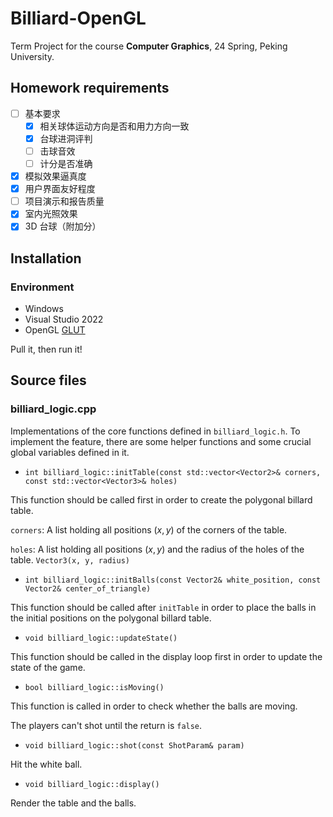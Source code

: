 # Billiard-OpenGL

Term Project for the course **Computer Graphics**, 24 Spring, Peking University.

## Homework requirements

- [ ] 基本要求
  - [x] 相关球体运动方向是否和用力方向一致
  - [x] 台球进洞评判
  - [ ] 击球音效
  - [ ] 计分是否准确
- [x] 模拟效果逼真度
- [x] 用户界面友好程度
- [ ] 项目演示和报告质量
- [x] 室内光照效果
- [x] 3D 台球（附加分）

## Installation

### Environment
- Windows
- Visual Studio 2022
- OpenGL <link>[GLUT](https://www.opengl.org/resources/libraries/glut/glutdlls37beta.zip)

Pull it, then run it!

## Source files

### billiard_logic.cpp

Implementations of the core functions defined in `billiard_logic.h`. To implement the feature, there are some helper functions and some crucial global variables defined in it.
- `int billiard_logic::initTable(const std::vector<Vector2>& corners, const std::vector<Vector3>& holes)`

This function should be called first in order to create the polygonal billard table.

`corners`: A list holding all positions $(x, y)$ of the corners of the table.

`holes`: A list holding all positions $(x, y)$ and the radius of the holes of the table. `Vector3(x, y, radius)`

- `int billiard_logic::initBalls(const Vector2& white_position, const Vector2& center_of_triangle)`

This function should be called after `initTable` in order to place the balls in the initial positions on the polygonal billard table.

- `void billiard_logic::updateState()`

This function should be called in the display loop first in order to update the state of the game.

- `bool billiard_logic::isMoving()`

This function is called in order to check whether the balls are moving.

The players can't shot until the return is `false`.

- `void billiard_logic::shot(const ShotParam& param)`

Hit the white ball.

- `void billiard_logic::display()`

Render the table and the balls.

